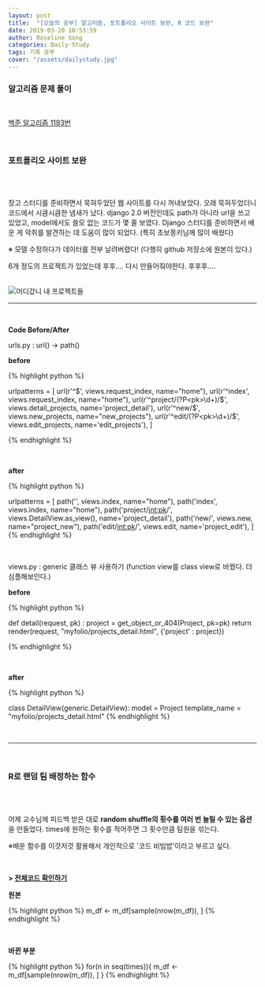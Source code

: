 ```yaml
---
layout: post
title:  "[오늘의 공부] 알고리즘, 포트폴리오 사이트 보완, R 코드 보완"
date: 2019-03-20 10:53:59
author: Roseline Song
categories: Daily-Study
tags: 기록 공부
cover: "/assets/dailystudy.jpg"
---
```


### 알고리즘 문제 풀이

<br>

[백준 알고리즘 1193번](https://roseline124.github.io/algorithm/2019/03/20/Algorithm-190320.html)


<br>


### 포트폴리오 사이트 보완

<br>​

장고 스터디를 준비하면서 묵혀두었던 웹 사이트를 다시 꺼내보았다. 오래 묵혀두었더니 코드에서 시큼시큼한 냄새가 났다. django 2.0 버전인데도 path가 아니라 url을 쓰고 있었고, model에서도 쓸모 없는 코드가 몇 줄 보였다. Django 스터디를 준비하면서 배운 게 악취를 발견하는 데 도움이 많이 되었다. (특히 초보몽키님께 많이 배웠다)

※ 모델 수정하다가 데이터를 전부 날려버렸다! (다행히 github 저장소에 원본이 있다.)

6개 정도의 프로젝트가 있었는데  후후.... 다시 만들어줘야한다. 후후후....

<br>

<img src="https://postfiles.pstatic.net/MjAxOTAzMjBfMTMx/MDAxNTUzMDkwMzMzNzMx.S_034zCmOLoye4n0aWJy0pYhfdWn9EW_Cp7hPBy3vDQg.u6-KVgnorKUD2ILXaKEkozN0uryxwvIe1QTj7GTV_DQg.PNG.guseod24/190320_%EC%98%A4%EB%A5%98.PNG?type=w966" title="어디갔니 내 프로젝트들">


<br>

<hr>

<br>

**Code Before/After**

urls.py : url() -> path()

**before**

{% highlight python %}

urlpatterns = [
    url(r'^$', views.request_index, name="home"),
    url(r'^index', views.request_index, name="home"),
    url(r'^project/(?P<pk>\d+)/$', views.detail_projects, name='project_detail'),
    url(r'^new/$', views.new_projects, name="new_projects"),
    url(r'^edit/(?P<pk>\d+)/$', views.edit_projects, name='edit_projects'),
]

{% endhighlight %}

<br>

**after**

{% highlight python %}

urlpatterns = [
    path('', views.index, name="home"),
    path('index', views.index, name="home"),
    path('project/<int:pk>/', views.DetailView.as_view(), name='project_detail'),
    path('new/', views.new, name="project_new"),
    path('edit/<int:pk>/', views.edit, name='project_edit'),
]
{% endhighlight %}

<br>

views.py : generic 클래스 뷰 사용하기 (function view를 class view로 바꿨다. 더 심플해보인다.)


**before**

{% highlight python %}

def detail(request, pk) :
    project = get_object_or_404(Project, pk=pk) 
    return render(request, "myfolio/projects_detail.html", {'project' : project})

{% endhighlight %}

<br>

**after**

{% highlight python %}

class DetailView(generic.DetailView):
    model = Project
    template_name = "myfolio/projects_detail.html"
{% endhighlight %}

<br>
<hr>
<br>

### R로 랜덤 팀 배정하는 함수 

<br>
​

어제 교수님께 피드백 받은 대로 **random shuffle의 횟수를 여러 번 늘릴 수 있는 옵션**을 만들었다. times에 원하는 횟수를 적어주면 그 횟수만큼 팀원을 섞는다.​

※배운 함수를 이것저것 활용해서 개인적으로 '코드 비빔밥'이라고 부르고 싶다.

​

**\> [전체코드 확인하기](https://roseline124.github.io/data-analitics/2019/03/20/DA-R-190320.html)**
​

**원본**

{% highlight python %}
  m_df <- m_df[sample(nrow(m_df)), ]
{% endhighlight %}

<br>

**바뀐 부분**


{% highlight python %}
  for(n in seq(times)){
    m_df <- m_df[sample(nrow(m_df)), ]
  } 
{% endhighlight %}

